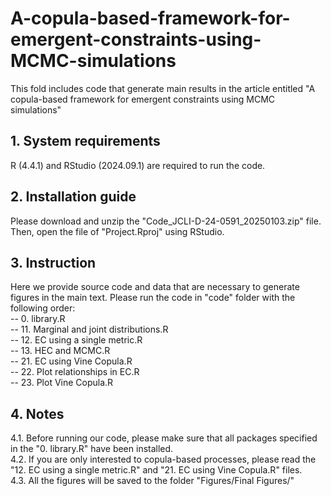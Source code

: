 # A-copula-based-framework-for-emergent-constraints-using-MCMC-simulations

This fold includes code that generate main results in the article entitled "A copula-based framework for emergent constraints using MCMC simulations"

## 1. System requirements
R (4.4.1) and RStudio (2024.09.1) are required to run the code.

## 2. Installation guide
Please download and unzip the "Code_JCLI-D-24-0591_20250103.zip" file. Then, open the file of "Project.Rproj" using RStudio.

## 3. Instruction
Here we provide source code and data that are necessary to generate figures in the main text. Please run the code in "code" folder with the following order: \
-- 0. library.R \
-- 11. Marginal and joint distributions.R\
-- 12. EC using a single metric.R\
-- 13. HEC and MCMC.R\
-- 21. EC using Vine Copula.R\
-- 22. Plot relationships in EC.R\
-- 23. Plot Vine Copula.R

## 4. Notes
4.1. Before running our code, please make sure that all packages specified in the "0. library.R" have been installed.\
4.2. If you are only interested to copula-based processes, please read the "12. EC using a single metric.R" and "21. EC using Vine Copula.R" files. \
4.3. All the figures will be saved to the folder "Figures/Final Figures/"

